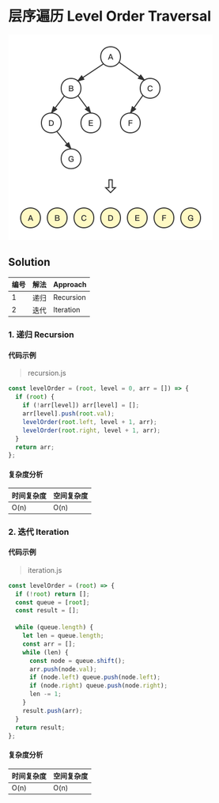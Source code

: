 # 层序遍历 Level Order Traversal





<img src="../../_imgs/BT-Levelorder.png" width="414"/>



## Solution



| 编号 | 解法 | Approach  |
| ---- | ---- | --------- |
| 1    | 递归 | Recursion |
| 2    | 迭代 | Iteration |



### 1. 递归 Recursion



#### 代码示例

> recursion.js

``` js
const levelOrder = (root, level = 0, arr = []) => {
  if (root) {
    if (!arr[level]) arr[level] = [];
    arr[level].push(root.val);
    levelOrder(root.left, level + 1, arr);
    levelOrder(root.right, level + 1, arr);
  }
  return arr;
};
```

#### 复杂度分析

| 时间复杂度 | 空间复杂度 |
| ---------- | ---------- |
| O(n)       | O(n)       |

### 2. 迭代 Iteration



#### 代码示例

> iteration.js

``` js
const levelOrder = (root) => {
  if (!root) return [];
  const queue = [root];
  const result = [];

  while (queue.length) {
    let len = queue.length;
    const arr = [];
    while (len) {
      const node = queue.shift();
      arr.push(node.val);
      if (node.left) queue.push(node.left);
      if (node.right) queue.push(node.right);
      len -= 1;
    }
    result.push(arr);
  }
  return result;
};
```

#### 复杂度分析

| 时间复杂度 | 空间复杂度 |
| ---------- | ---------- |
| O(n)       | O(n)       |

